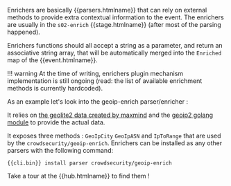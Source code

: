Enrichers are basically {{parsers.htmlname}} that can rely on external methods to provide extra contextual information to the event. The enrichers are usually in the `s02-enrich` {{stage.htmlname}} (after most of the parsing happened).

Enrichers functions should all accept a string as a parameter, and return an associative string array, that will be automatically merged into the `Enriched` map of the {{event.htmlname}}.

!!! warning
    At the time of writing, enrichers plugin mechanism implementation is still ongoing (read: the list of available enrichment methods is currently hardcoded).


As an example let's look into the geoip-enrich parser/enricher :

It relies on [the geolite2 data created by maxmind](https://www.maxmind.com) and the [geoip2 golang module](https://github.com/oschwald/geoip2-golang) to provide the actual data.


It exposes three methods : `GeoIpCity` `GeoIpASN` and `IpToRange` that are used by the `crowdsecurity/geoip-enrich`.
Enrichers can be installed as any other parsers with the following command:

```
{{cli.bin}} install parser crowdsecurity/geoip-enrich
```

Take a tour at the {{hub.htmlname}} to find them !
